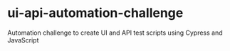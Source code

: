 # ui-api-automation-challenge
Automation challenge to create UI and API test scripts using Cypress and JavaScript
